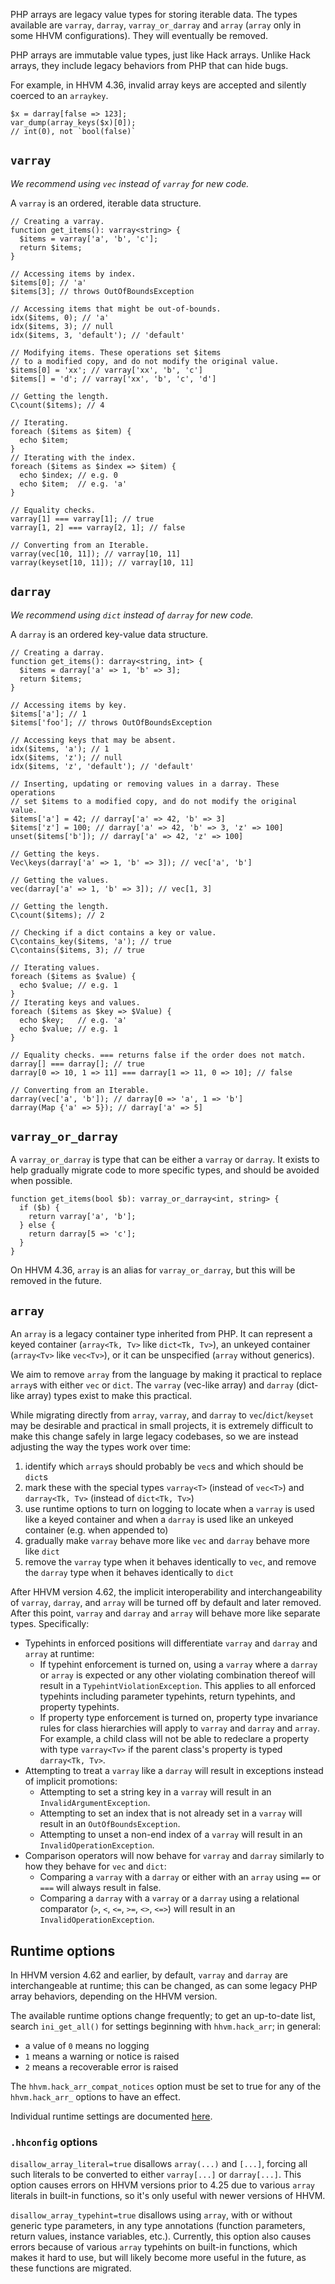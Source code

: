 PHP arrays are legacy value types for storing iterable data. The types
available are `varray`, `darray`, `varray_or_darray` and `array`
(`array` only in some HHVM configurations). They will eventually be
removed.

PHP arrays are immutable value types, just like Hack arrays. Unlike
Hack arrays, they include legacy behaviors from PHP that can hide
bugs.

For example, in HHVM 4.36, invalid array keys are accepted and
silently coerced to an `arraykey`.

``` Hack
$x = darray[false => 123];
var_dump(array_keys($x)[0]);
// int(0), not `bool(false)`
```

## `varray`

*We recommend using `vec` instead of `varray` for new code.*

A `varray` is an ordered, iterable data structure.

```Hack
// Creating a varray.
function get_items(): varray<string> {
  $items = varray['a', 'b', 'c'];
  return $items;
}

// Accessing items by index.
$items[0]; // 'a'
$items[3]; // throws OutOfBoundsException

// Accessing items that might be out-of-bounds.
idx($items, 0); // 'a'
idx($items, 3); // null
idx($items, 3, 'default'); // 'default'

// Modifying items. These operations set $items
// to a modified copy, and do not modify the original value.
$items[0] = 'xx'; // varray['xx', 'b', 'c']
$items[] = 'd'; // varray['xx', 'b', 'c', 'd']

// Getting the length.
C\count($items); // 4

// Iterating.
foreach ($items as $item) {
  echo $item;
}
// Iterating with the index.
foreach ($items as $index => $item) {
  echo $index; // e.g. 0
  echo $item;  // e.g. 'a'
}

// Equality checks.
varray[1] === varray[1]; // true
varray[1, 2] === varray[2, 1]; // false

// Converting from an Iterable.
varray(vec[10, 11]); // varray[10, 11]
varray(keyset[10, 11]); // varray[10, 11]
```

## `darray`

*We recommend using `dict` instead of `darray` for new code.*

A `darray` is an ordered key-value data structure.

```Hack
// Creating a darray.
function get_items(): darray<string, int> {
  $items = darray['a' => 1, 'b' => 3];
  return $items;
}

// Accessing items by key.
$items['a']; // 1
$items['foo']; // throws OutOfBoundsException

// Accessing keys that may be absent.
idx($items, 'a'); // 1
idx($items, 'z'); // null
idx($items, 'z', 'default'); // 'default'

// Inserting, updating or removing values in a darray. These operations
// set $items to a modified copy, and do not modify the original value.
$items['a'] = 42; // darray['a' => 42, 'b' => 3]
$items['z'] = 100; // darray['a' => 42, 'b' => 3, 'z' => 100]
unset($items['b']); // darray['a' => 42, 'z' => 100]

// Getting the keys.
Vec\keys(darray['a' => 1, 'b' => 3]); // vec['a', 'b']

// Getting the values.
vec(darray['a' => 1, 'b' => 3]); // vec[1, 3]

// Getting the length.
C\count($items); // 2

// Checking if a dict contains a key or value.
C\contains_key($items, 'a'); // true
C\contains($items, 3); // true

// Iterating values.
foreach ($items as $value) {
  echo $value; // e.g. 1
}
// Iterating keys and values.
foreach ($items as $key => $Value) {
  echo $key;   // e.g. 'a'
  echo $value; // e.g. 1
}

// Equality checks. === returns false if the order does not match.
darray[] === darray[]; // true
darray[0 => 10, 1 => 11] === darray[1 => 11, 0 => 10]; // false

// Converting from an Iterable.
darray(vec['a', 'b']); // darray[0 => 'a', 1 => 'b']
darray(Map {'a' => 5}); // darray['a' => 5]
```

## `varray_or_darray`

A `varray_or_darray` is type that can be either a `varray` or
`darray`. It exists to help gradually migrate code to more specific
types, and should be avoided when possible.

```Hack
function get_items(bool $b): varray_or_darray<int, string> {
  if ($b) {
    return varray['a', 'b'];
  } else {
    return darray[5 => 'c'];
  }
}
```

On HHVM 4.36, `array` is an alias for `varray_or_darray`, but this will be removed in the future.

## `array`

An `array` is a legacy container type inherited from PHP. It can
represent a keyed container (`array<Tk, Tv>` like `dict<Tk, Tv>`), an
unkeyed container (`array<Tv>` like `vec<Tv>`), or it can be
unspecified (`array` without generics).

We aim to remove `array` from the language by making it practical to replace `array`s with either `vec` or `dict`. The `varray` (vec-like array) and `darray`
(dict-like array) types exist to make this practical.

While migrating directly from `array`, `varray`, and `darray` to `vec`/`dict`/`keyset` may be desirable and practical in small projects, it is extremely difficult
to make this change safely in large legacy codebases, so we are instead adjusting the way the types work over time:

1. identify which `array`s should probably be `vec`s and which should be `dict`s
2. mark these with the special types `varray<T>` (instead of `vec<T>`) and `darray<Tk, Tv>` (instead of `dict<Tk, Tv>`)
3. use runtime options to turn on logging to locate when a `varray` is used like a keyed container and when a `darray` is used like an unkeyed container (e.g. when appended to)
4. gradually make `varray` behave more like `vec` and `darray` behave more like `dict`
5. remove the `varray` type when it behaves identically to `vec`, and remove the `darray` type when it behaves identically to `dict`

After HHVM version 4.62, the implicit interoperability and interchangeability of `varray`, `darray`, and `array` will be turned off by default and later removed.
After this point, `varray` and `darray` and `array` will behave more like separate types. Specifically:

* Typehints in enforced positions will differentiate `varray` and `darray` and `array` at runtime:
  * If typehint enforcement is turned on, using a `varray` where a `darray` or `array` is expected or any other violating combination thereof will result in a `TypehintViolationException`. This applies to all enforced typehints including parameter typehints, return typehints, and property typehints.
  * If property type enforcement is turned on, property type invariance rules for class hierarchies will apply to `varray` and `darray` and `array`. For example, a child class will not be able to redeclare a property with type `varray<Tv>` if the parent class's property is typed `darray<Tk, Tv>`.
* Attempting to treat a `varray` like a `darray` will result in exceptions instead of implicit promotions:
  * Attempting to set a string key in a `varray` will result in an `InvalidArgumentException`.
  * Attempting to set an index that is not already set in a `varray` will result in an `OutOfBoundsException`.
  * Attempting to unset a non-end index of a `varray` will result in an `InvalidOperationException`.
* Comparison operators will now behave for `varray` and `darray` similarly to how they behave for `vec` and `dict`:
  * Comparing a `varray` with a `darray` or either with an `array` using `==` or `===` will always result in false.
  * Comparing a `darray` with a `varray` or a `darray` using a relational comparator (`>`, `<`, `<=`, `>=`, `<>`, `<=>`) will result in an `InvalidOperationException`.

## Runtime options

In HHVM version 4.62 and earlier, by default, `varray` and `darray` are interchangeable at runtime; this can be changed, as can some legacy PHP array behaviors, depending on the HHVM version.

The available runtime options change frequently; to get an up-to-date list, search `ini_get_all()` for settings beginning with `hhvm.hack_arr`; in general:
- a value of `0` means no logging
- `1` means a warning or notice is raised
- `2` means a recoverable error is raised

The `hhvm.hack_arr_compat_notices` option must be set to true for any of the `hhvm.hack_arr_` options to have an effect.

Individual runtime settings are documented [here](/hack/built-in-types/darray-varray-runtime-options.md).

### `.hhconfig` options

`disallow_array_literal=true` disallows `array(...)` and `[...]`, forcing all
such literals to be converted to either `varray[...]` or `darray[...]`. This
option causes errors on HHVM versions prior to 4.25 due to various `array`
literals in built-in functions, so it's only useful with newer versions of
HHVM.

`disallow_array_typehint=true` disallows using `array`, with or without
generic type parameters, in any type annotations (function parameters, return
values, instance variables, etc.). Currently, this option also causes errors
because of various `array` typehints on built-in functions, which makes it
hard to use, but will likely become more useful in the future, as these
functions are migrated.
